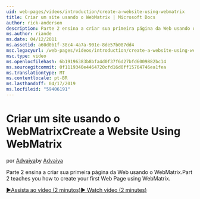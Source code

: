 ```yaml
---
uid: web-pages/videos/introduction/create-a-website-using-webmatrix
title: Criar um site usando o WebMatrix | Microsoft Docs
author: rick-anderson
description: Parte 2 ensina a criar sua primeira página da Web usando o WebMatrix.
ms.author: riande
ms.date: 04/12/2011
ms.assetid: a60d0b1f-38c4-4a7a-901e-8de57b087dd4
msc.legacyurl: /web-pages/videos/introduction/create-a-website-using-webmatrix
msc.type: video
ms.openlocfilehash: 6b19196383b8bfa4d0f37f6d27bfd6009882bc14
ms.sourcegitcommit: 0f1119340e4464720cfd16d0ff15764746ea1fea
ms.translationtype: MT
ms.contentlocale: pt-BR
ms.lasthandoff: 04/17/2019
ms.locfileid: "59406191"
---
```

# <a name="create-a-website-using-webmatrix"></a><span data-ttu-id="78215-103">Criar um site usando o WebMatrix</span><span class="sxs-lookup"><span data-stu-id="78215-103">Create a Website Using WebMatrix</span></span>

<span data-ttu-id="78215-104">por [Advaiya](https://twitter.com/Advaiyasolns)</span><span class="sxs-lookup"><span data-stu-id="78215-104">by [Advaiya](https://twitter.com/Advaiyasolns)</span></span>

<span data-ttu-id="78215-105">Parte 2 ensina a criar sua primeira página da Web usando o WebMatrix.</span><span class="sxs-lookup"><span data-stu-id="78215-105">Part 2 teaches you how to create your first Web Page using WebMatrix.</span></span>

[<span data-ttu-id="78215-106">&#9654;Assista ao vídeo (2 minutos)</span><span class="sxs-lookup"><span data-stu-id="78215-106">&#9654; Watch video (2 minutes)</span></span>](https://channel9.msdn.com/Blogs/ASP-NET-Site-Videos/create-a-website-using-webmatrix)
